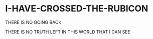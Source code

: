 # I-HAVE-CROSSED-THE-RUBICON


THERE IS NO GOING BACK

THERE IS NO TRUTH LEFT IN THIS WORLD THAT I CAN SEE
